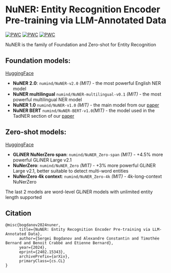 # NuNER: Entity Recognition Encoder Pre-training via LLM-Annotated Data

[![PWC](https://img.shields.io/endpoint.svg?url=https://paperswithcode.com/badge/nuner-entity-recognition-encoder-pre-training/few-shot-ner-on-few-nerd-intra)](https://paperswithcode.com/sota/few-shot-ner-on-few-nerd-intra?p=nuner-entity-recognition-encoder-pre-training) [![PWC](https://img.shields.io/endpoint.svg?url=https://paperswithcode.com/badge/nuner-entity-recognition-encoder-pre-training/few-shot-ner-on-few-nerd-inter)](https://paperswithcode.com/sota/few-shot-ner-on-few-nerd-inter?p=nuner-entity-recognition-encoder-pre-training) [![PWC](https://img.shields.io/endpoint.svg?url=https://paperswithcode.com/badge/nuner-entity-recognition-encoder-pre-training/named-entity-recognition-on-few-nerd-sup)](https://paperswithcode.com/sota/named-entity-recognition-on-few-nerd-sup?p=nuner-entity-recognition-encoder-pre-training)

NuNER is the family of Foundation and Zero-shot for Entity Recognition

## Foundation models:

[HuggingFace](https://huggingface.co/collections/numind/nuner-token-classification-and-ner-backbones-65e1f6e14639e2a465af823b)

- **NuNER 2.0**: `numind/NuNER-v2.0` *(MIT)* - the most powerful English NER model
- **NuNER multilingual** `numind/NuNER-multilingual-v0.1` *(MIT)* - the most powerful multilingual NER model
- **NuNER 1.0** `numind/NuNER-v1.0` *(MIT)* - the main model from our [paper](https://arxiv.org/abs/2402.15343)
- **NuNER BERT** `numind/NuNER-BERT-v1.0`*(MIT)* - the model used in the TadNER section of our [paper](https://arxiv.org/abs/2402.15343)

## Zero-shot models:

[HuggingFace](https://huggingface.co/collections/numind/nunerzero-zero-shot-ner-662b59803b9b438ff56e49e2)

- **GLiNER NuNerZero span**: `numind/NuNER_Zero-span`  *(MIT)* - +4.5% more powerful GLiNER Large v2.1
- **NuNerZero**: `numind/NuNER_Zero`  *(MIT)* - +3% more powerful GLiNER Large v2.1, better suitable to detect multi-word entities
- **NuNerZero 4k context**: `numind/NuNER_Zero-4k`  *(MIT)* - 4k-long-context NuNerZero

The last 2 models are word-level GLiNER models with unlimited entity length supported

## Citation
```
@misc{bogdanov2024nuner,
      title={NuNER: Entity Recognition Encoder Pre-training via LLM-Annotated Data}, 
      author={Sergei Bogdanov and Alexandre Constantin and Timothée Bernard and Benoit Crabbé and Etienne Bernard},
      year={2024},
      eprint={2402.15343},
      archivePrefix={arXiv},
      primaryClass={cs.CL}
}
```


